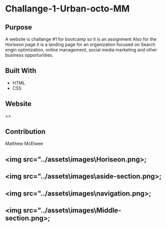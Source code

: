 # Challange-1-Urban-octo-MM

## Purpose
A website is challange #1 for bootcamp so it is an assignment
Also for the Horiseon page it is a landing page for an organization focused on Search engin optimization, online management, social media marketing and other business opportunities.

## Built With
* HTML
* CSS

## Website
<>

## Contribution
Matthew McElwee


 ## <img src="../assets\images\Horiseon.png>;

 ## <img src="../assets\images\aside-section.png>;

  ## <img src="../assets\images\navigation.png>;
 ## <img src="../assets\images\Middle-section.png>;